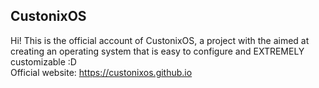 ## CustonixOS
Hi! This is the official account of CustonixOS, a project with the aimed at creating an operating system that is easy to configure and EXTREMELY customizable :D <br>
Official website: https://custonixos.github.io
